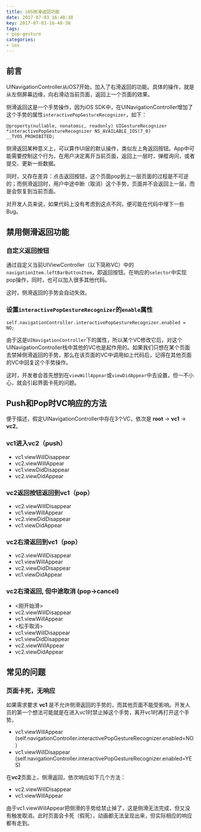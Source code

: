```yaml
---
title: iOS侧滑返回功能
date: 2017-07-03 16:48:38
key: 2017-07-03-16-48-38
tags:
- pop-gesture
categories:
- ios
---
```


## 前言
UINavigationController从iOS7开始，加入了右滑返回的功能。具体的操作，就是从左侧屏幕边缘，向右滑动当前页面，返回上一个页面的效果。

侧滑返回这是一个手势操作，因为iOS SDK中，在UINavigationController增加了这个手势的属性`interactivePopGestureRecognizer`，如下：
```objc
@property(nullable, nonatomic, readonly) UIGestureRecognizer *interactivePopGestureRecognizer NS_AVAILABLE_IOS(7_0) __TVOS_PROHIBITED;
```

侧滑返回某种意义上，可以算作UI层的默认操作，类似左上角返回按钮。App中可能需要控制这个行为，在用户决定离开当前页面，返回上一层时，弹框询问，或者提交、更新一些数据。

同时，又存在差异：点击返回按钮，这个页面pop到上一层页面的过程是不可逆的；而侧滑返回时，用户中途中断（取消）这个手势，页面并不会返回上一层，而是会恢复到当前页面。

对开发人员来说，如果代码上没有考虑到这点不同，便可能在代码中埋下一些Bug。

<!-- more -->

## 禁用侧滑返回功能
### 自定义返回按钮
通过自定义当前UIViewController（以下简称VC）中的`navigationItem.leftBarButtonItem`，即返回按钮。在响应的`selector`中实现pop操作，同时，也可以加入很多其他代码。

这时，侧滑返回的手势会自动失效。

### 设置`interactivePopGestureRecognizer`的`enable`属性
```obj
self.navigationController.interactivePopGestureRecognizer.enabled = NO;
```
由于这是`UINavigationController`下的属性，所以某个VC修改它后，对这个UINavigationController栈中其他的VC也是起作用的。如果我们只想在某个页面去禁掉侧滑返回的手势，那么在该页面的VC中调用如上代码后，记得在其他页面的VC中回复这个手势操作。

这时，开发者会首先想到在`viewWillAppear`或`viewDidAppear`中去设置，但一不小心，就会引起界面卡死的问题。

## Push和Pop时VC响应的方法
便于描述，假定UINavigationController中存在3个VC，依次是 **root** -> **vc1** -> **vc2**。
### vc1进入vc2（push）
- vc1.viewWillDisappear
- vc2.viewWillAppear
- vc1.viewDidDisappear
- vc2.viewDidAppear

### vc2返回按钮返回到vc1（pop）
- vc2.viewWillDisappear
- vc1.viewWillAppear
- vc2.viewDidDisappear
- vc1.viewDidAppear

### vc2右滑返回到vc1（pop）
- vc2.viewWillDisappear
- vc1.viewWillAppear
- vc2.viewDidDisappear
- vc1.viewDidAppear

### vc2右滑返回, 但中途取消 (pop->cancel)
- <刚开始滑>
- vc2.viewWillDisappear
- vc1.viewWillAppear
- <松手取消>
- vc1.viewWillDisappear
- vc1.viewDidDisappear
- vc2.viewWillAppear
- vc2.viewDidAppear

## 常见的问题
### 页面卡死，无响应
如果需求要求 **vc1** 是不允许侧滑返回的手势的，而其他页面不能受影响。开发人员的第一个想法可能就是在进入vc1时禁止掉这个手势，离开vc1时再打开这个手势，
- vc1.viewWillAppear      (self.navigationController.interactivePopGestureRecognizer.enabled=NO）
- vc1.viewWillDisappear   (self.navigationController.interactivePopGestureRecognizer.enabled=YES)

在**vc2**页面上，侧滑返回，依次响应如下几个方法：
- vc2.viewWillDisappear
- vc1.viewWillAppear

由于vc1.viewWillAppear把侧滑的手势给禁止掉了，这是侧滑无法完成，但又没有触发取消。此时页面会卡死（假死），动画都无法呈现出来，但实际相应的响应都有走到。
